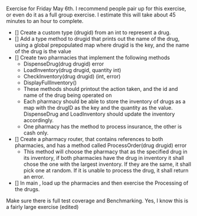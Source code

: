 Exercise for Friday May 6th.
I recommend people pair up for this exercise, or even do it as a full group exercise. I estimate this will take about 45 minutes to an hour to complete.

- [] Create a custom type (drugid) from an int to represent a drug.
- [] Add a type method to drugid that prints out the name of the drug, using a global prepopulated map where drugid is the key, and the name of the drug is the value
- [] Create two pharmacies that implement the following methods
  - DispenseDrug(drug drugid) error
  - LoadInventory(drug drugid, quantity int)
  - CheckInventory(drug drugid) (int, error)
  - DisplayFullInventory()
  - These methods should printout the action taken, and the id and name of the drug being operated on
  - Each pharmacy should be able to store the inventory of drugs as a map with the drugID as the key and the quantity as the value. DispenseDrug and LoadInventory should update the inventory accordingly.
  - One pharmacy has the method to process insurance, the other is cash only.
- [] Create a pharmacy router, that contains references to both pharmacies, and has a method called
ProcessOrder(drug drugid) error
  - This method will choose the pharmacy that as the specified drug in its inventory, if both pharmacies have the drug in inventory it shall chose the one with the largest inventory. If they are the same, it shall pick one at random. If it is unable to process the drug, it shall return an error.
- [] In main , load up the pharmacies and then exercise the Processing of the drugs.

Make sure there is full test coverage and Benchmarking.
Yes, I know this is a fairly large exercise (edited) 